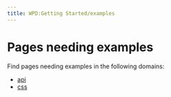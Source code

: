 ```yaml
---
title: WPD:Getting Started/examples
---
```

<h1><span class="mw-headline" id="Pages_needing_examples">Pages needing examples</span></h1>
<p>Find pages needing examples in the following domains:
</p>
<div class="subpagelist">
<ul><li> <a href="/wiki/WPD:Getting_Started/examples/api" title="WPD:Getting Started/examples/api">api</a></li>
<li> <a href="/wiki/WPD:Getting_Started/examples/css" title="WPD:Getting Started/examples/css">css</a></div></li></ul>

<!-- Saved in parser cache with key wpwiki:pcache:idhash:7652-0!*!0!*!*!*!*!esi=1 and timestamp 20150803225747 and revision id 101752
 -->
